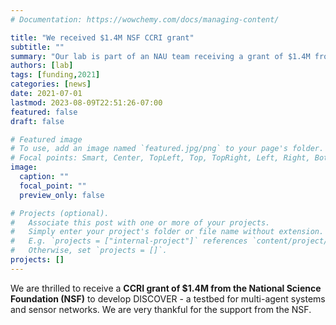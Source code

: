 ```yaml
---
# Documentation: https://wowchemy.com/docs/managing-content/

title: "We received $1.4M NSF CCRI grant"
subtitle: ""
summary: "Our lab is part of an NAU team receiving a grant of $1.4M from the National Science Foundation."
authors: [lab]
tags: [funding,2021]
categories: [news]
date: 2021-07-01
lastmod: 2023-08-09T22:51:26-07:00
featured: false
draft: false

# Featured image
# To use, add an image named `featured.jpg/png` to your page's folder.
# Focal points: Smart, Center, TopLeft, Top, TopRight, Left, Right, BottomLeft, Bottom, BottomRight.
image:
  caption: ""
  focal_point: ""
  preview_only: false

# Projects (optional).
#   Associate this post with one or more of your projects.
#   Simply enter your project's folder or file name without extension.
#   E.g. `projects = ["internal-project"]` references `content/project/deep-learning/index.md`.
#   Otherwise, set `projects = []`.
projects: []
---
```


We are thrilled to receive a **CCRI grant of $1.4M from the National Science Foundation (NSF)** to develop DISCOVER - a testbed for multi-agent systems and sensor networks.  We are very thankful for the support from the NSF.
